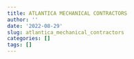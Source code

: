 ```yaml
---
title: ATLANTICA MECHANICAL CONTRACTORS
author: ''
date: '2022-08-29'
slug: atlantica_mechanical_contractors
categories: []
tags: []
---
```

